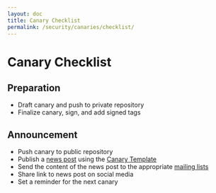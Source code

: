 ```yaml
---
layout: doc
title: Canary Checklist
permalink: /security/canaries/checklist/
---
```


# Canary Checklist

## Preparation

* Draft canary and push to private repository
* Finalize canary, sign, and add signed tags

## Announcement

* Push canary to public repository
* Publish a [news post](/news/) using the [Canary Template](/security/canaries/template/)
* Send the content of the news post to the appropriate [mailing lists](/support/)
* Share link to news post on social media
* Set a reminder for the next canary
